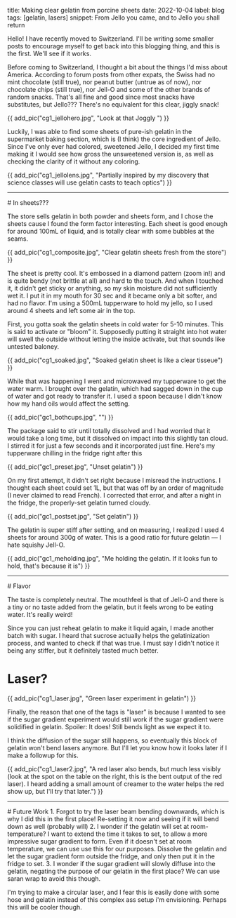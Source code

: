title: Making clear gelatin from porcine sheets
date: 2022-10-04
label: blog
tags: [gelatin, lasers]
snippet: From Jello you came, and to Jello you shall return

Hello! I have recently moved to Switzerland. I'll be writing some smaller posts to encourage myself to get back into this blogging thing, and this is the first. We'll see if it works.

Before coming to Switzerland, I thought a bit about the things I'd miss about America. According to forum posts from other expats, the Swiss had no mint chocolate (still true), nor peanut butter (untrue as of now), nor chocolate chips (still true), nor Jell-O and some of the other brands of random snacks. That's all fine and good since most snacks have substitutes, but Jello??? There's no equivalent for this clear, jiggly snack!

{{ add_pic("cg1_jellohero.jpg", "Look at that Joggly ") }}

Luckily, I was able to find some sheets of pure-ish gelatin in the supermarket baking section, which is (I think) the core ingredient of Jello. Since I've only ever had colored, sweetened Jello, I decided my first time making it I would see how gross the unsweetened version is, as well as checking the clarity of it without any coloring.

{{ add_pic("cg1_jellolens.jpg", "Partially inspired by my discovery that science classes will use gelatin casts to teach optics") }}


<hr>
# In sheets???

The store sells gelatin in both powder and sheets form, and I chose the sheets cause I found the form factor interesting. Each sheet is good enough for around 100mL of liquid, and is totally clear with some bubbles at the seams.

{{ add_pic("cg1_composite.jpg", "Clear gelatin sheets fresh from the store") }}

The sheet is pretty cool. It's embossed in a diamond pattern (zoom in!) and is quite bendy (not brittle at all) and hard to the touch. And when I touched it, it didn't get sticky or anything, so my skin moisture did not sufficiently wet it. I put it in my mouth for 30 sec and it became only a bit softer, and had no flavor. I'm using a 500mL tupperware to hold my jello, so I used around 4 sheets and left some air in the top. 


First, you gotta soak the gelatin sheets in cold water for 5-10 minutes. This is said to activate or "bloom" it. Supposedly putting it straight into hot water will swell the outside without letting the inside activate, but that sounds like untested baloney. 


{{ add_pic("cg1_soaked.jpg", "Soaked gelatin sheet is like a clear tisseue") }}

While that was happening I went and microwaved my tupperware to get the water warm. I brought over the gelatin, which had sagged down in the cup of water and got ready to transfer it. I used a spoon because I didn't know how my hand oils would affect the setting. 

{{ add_pic("gc1_bothcups.jpg", "") }}

The package said to stir until totally dissolved and I had worried that it would take a long time, but it dissolved on impact into this slightly tan cloud. I stirred it for just a few seconds and it incorporated just fine. Here's my tupperware chilling in the fridge right after this


{{ add_pic("gc1_preset.jpg", "Unset gelatin") }}


On my first attempt, it didn't set right because I misread the instructions. I thought each sheet could set 1L, but that was off by an order of magnitude (I never claimed to read French). I corrected that error, and after a night in the fridge, the properly-set gelatin turned cloudy.


{{ add_pic("gc1_postset.jpg", "Set gelatin") }}

The gelatin is super stiff after setting, and on measuring, I realized I used 4 sheets for around 300g of water. This is a good ratio for future gelatin — I hate squishy Jell-O.

{{ add_pic("gc1_meholding.jpg", "Me holding the gelatin. If it looks fun to hold, that's because it is") }}

<hr>
# Flavor

The taste is completely neutral. The mouthfeel is that of Jell-O and there is a tiny or no taste added from the gelatin, but it feels wrong to be eating water. It's really weird!

Since you can just reheat gelatin to make it liquid again, I made another batch with sugar. I heard that sucrose actually helps the gelatinization process, and wanted to check if that was true. I must say I didn't notice it being any stiffer, but it definitely tasted much better. 

# Laser?
{{ add_pic("cg1_laser.jpg", "Green laser experiment in gelatin") }}

Finally, the reason that one of the tags is "laser" is because I wanted to see if the sugar gradient experiment would still work if the sugar gradient were solidified in gelatin. Spoiler: It does! Still bends light as we expect it to. 

I think the diffusion of the sugar still happens, so eventually this block of gelatin won't bend lasers anymore. But I'll let you know how it looks later if I make a followup for this. 

{{ add_pic("cg1_laser2.jpg", "A red laser also bends, but much less visibly (look at the spot on the table on the right, this is the bent output of the red laser). I heard adding a small amount of creamer to the water helps the red show up, but I'll try that later.") }}

<hr>
# Future Work
1. Forgot to try the laser beam bending downwards, which is why I did this in the first place! Re-setting it now and seeing if it will bend down as well (probably will)
2. I wonder if the gelatin will set at room-temperature? I want to extend the time it takes to set, to allow a more impressive sugar gradient to form. Even if it doesn't set at room temperature, we can use use this for our purposes. Dissolve the gelatin and let the sugar gradient form outside the fridge, and only then put it in the fridge to set.
3. I wonder if the sugar gradient will slowly diffuse into the gelatin, negating the purpose of our gelatin in the first place? We can use saran wrap to avoid this though.

I'm trying to make a circular laser, and I fear this is easily done with some hose and gelatin instead of this complex ass setup i'm envisioning. Perhaps this will be cooler though.
